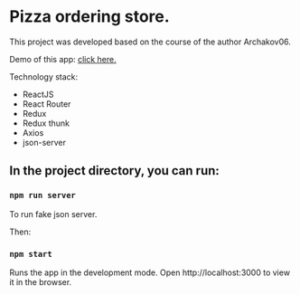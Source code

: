 # Pizza ordering store.

This project was developed based on the course of the author Archakov06.

Demo of this app: [click here.](https://react-pizza-test.herokuapp.com/)

Technology stack:
- ReactJS
- React Router
- Redux
- Redux thunk
- Axios
- json-server

## In the project directory, you can run:

### `npm run server` 
To run fake json server.

Then: 

### `npm start`
Runs the app in the development mode.
Open http://localhost:3000 to view it in the browser.
